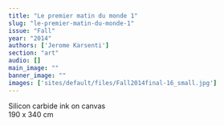 ```yaml
---
title: "Le premier matin du monde 1"
slug: "le-premier-matin-du-monde-1"
issue: "Fall"
year: "2014"
authors: ['Jerome Karsenti']
section: "art"
audio: []
main_image: ""
banner_image: ""
images: ['sites/default/files/Fall2014final-16_small.jpg']
---
```

Silicon carbide ink on canvas  
190 x 340 cm

